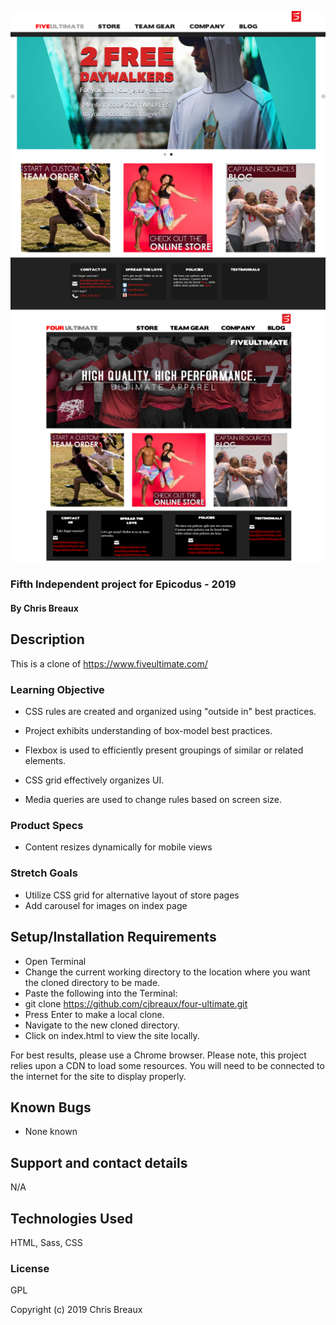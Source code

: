 ![five-ultimate](img/fiveultimate.png)
![five-ultimate](img/fourultimate.png)


### Fifth Independent project for Epicodus - 2019

#### By Chris Breaux

## Description

This is a clone of https://www.fiveultimate.com/

### Learning Objective

* CSS rules are created and organized using "outside in" best practices.

* Project exhibits understanding of box-model best practices.

* Flexbox is used to efficiently present groupings of similar or related elements.

* CSS grid effectively organizes UI.

* Media queries are used to change rules based on screen size.

### Product Specs

* Content resizes dynamically for mobile views

### Stretch Goals

* Utilize CSS grid for alternative layout of store pages
* Add carousel for images on index page

## Setup/Installation Requirements

* Open Terminal
* Change the current working directory to the location where you want the cloned directory to be made.
* Paste the following into the Terminal:
* git clone https://github.com/cjbreaux/four-ultimate.git
* Press Enter to make a local clone.
* Navigate to the new cloned directory.
* Click on index.html to view the site locally.

For best results, please use a Chrome browser.
Please note, this project relies upon a CDN to load some resources. You will need to be connected to the internet for the site to display properly.


## Known Bugs

* None known

## Support and contact details

N/A

## Technologies Used

HTML, Sass, CSS

### License

GPL

Copyright (c) 2019  Chris Breaux
